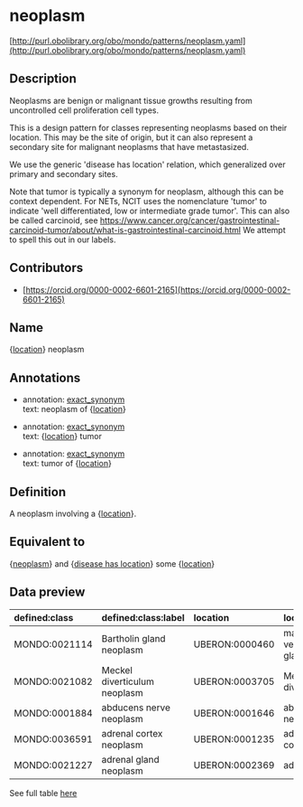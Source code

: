 # neoplasm 

[http://purl.obolibrary.org/obo/mondo/patterns/neoplasm.yaml](http://purl.obolibrary.org/obo/mondo/patterns/neoplasm.yaml)
## Description 



Neoplasms are benign or malignant tissue growths resulting from uncontrolled cell proliferation cell types.

This is a design pattern for classes representing neoplasms based on their location. This may be the site of origin, but it can also represent a secondary site for malignant neoplasms that have metastasized.

We use the generic 'disease has location' relation, which generalized over primary and secondary sites.

Note that tumor is typically a synonym for neoplasm, although this can be context dependent. For NETs, NCIT uses the nomenclature 'tumor' to indicate 'well differentiated, low or intermediate grade tumor'. This can also be called carcinoid, see https://www.cancer.org/cancer/gastrointestinal-carcinoid-tumor/about/what-is-gastrointestinal-carcinoid.html We attempt to spell this out in our labels.
## Contributors 
* [https://orcid.org/0000-0002-6601-2165](https://orcid.org/0000-0002-6601-2165) 
## Name 

{[location](http://www.w3.org/2002/07/owl#Thing)} neoplasm

## Annotations 

* annotation: [exact_synonym](http://www.geneontology.org/formats/oboInOwl#hasExactSynonym)  
text: neoplasm of {[location](http://www.w3.org/2002/07/owl#Thing)}

* annotation: [exact_synonym](http://www.geneontology.org/formats/oboInOwl#hasExactSynonym)  
text: {[location](http://www.w3.org/2002/07/owl#Thing)} tumor

* annotation: [exact_synonym](http://www.geneontology.org/formats/oboInOwl#hasExactSynonym)  
text: tumor of {[location](http://www.w3.org/2002/07/owl#Thing)}

## Definition 

A neoplasm involving a {[location](http://www.w3.org/2002/07/owl#Thing)}.

## Equivalent to 

{[neoplasm](http://purl.obolibrary.org/obo/MONDO_0005070)} and {[disease has location](http://purl.obolibrary.org/obo/RO_0004026)} some {[location](http://www.w3.org/2002/07/owl#Thing)}

## Data preview 
| defined:class                                | defined:class:label          | location                                      | location:label         |
|:---------------------------------------------|:-----------------------------|:----------------------------------------------|:-----------------------|
| MONDO:0021114 | Bartholin gland neoplasm     | UBERON:0000460 | major vestibular gland |
| MONDO:0021082 | Meckel diverticulum neoplasm | UBERON:0003705 | Meckel's diverticulum  |
| MONDO:0001884 | abducens nerve neoplasm      | UBERON:0001646 | abducens nerve         |
| MONDO:0036591 | adrenal cortex neoplasm      | UBERON:0001235 | adrenal cortex         |
| MONDO:0021227 | adrenal gland neoplasm       | UBERON:0002369 | adrenal gland          |

See full table [here](https://github.com/monarch-initiative/mondo/blob/master/src/patterns/data/matches/neoplasm.tsv) 
